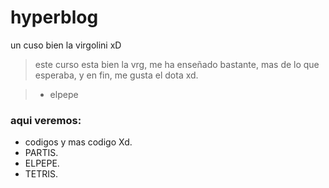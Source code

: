 # hyperblog
un cuso bien la virgolini xD

>este curso esta bien la vrg, me ha enseñado bastante, mas de lo que esperaba, y en fin, me gusta el dota xd.

>- elpepe

### aqui veremos:

* codigos y mas codigo Xd.
* PARTIS.
* ELPEPE.
* TETRIS.
